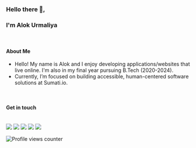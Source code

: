 ### Hello there 👋, 
### I'm Alok Urmaliya

<br>

#### About Me

- Hello! My name is Alok and I enjoy developing applications/websites that live online. I'm also in my final year pursuing B.Tech (2020-2024).
- Currently, I’m focused on building accessible, human-centered software solutions at Sumati.io.

<br>

#### Get in touch
<br>
<a href="https://alok-urmaliya.github.io/"><img src="https://img.shields.io/badge/Portfolio-%23000000.svg"/></a>
<a href="https://www.linkedin.com/in/alok-urmaliya-298753212/"><img src="https://img.shields.io/badge/linkedin-%230077B5.svg"></a>
<a href="mailto:alokurmaliya0123@gmail.com"><img src="https://img.shields.io/badge/Gmail-D14836"></a>
<a href="https://telegram.me/alok_urmaliya"><img src="https://img.shields.io/badge/Telegram-2CA5E0"></a>
<a href="https://www.instagram.com/alok_urmaliya_"><img src="https://img.shields.io/badge/alok_urmaliya_-%23E4405F.svg"/></a>

<br>

![Profile views counter](https://komarev.com/ghpvc/?username=alok-urmaliya&&style=flat-square)  
